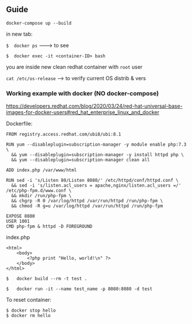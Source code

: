 ## Guide

```
docker-compose up --build
```

in new tab:

`$  docker ps` ---> to see <container-ID>

``$  docker exec -it <container-ID> bash``

you are inside new clean redhat container with `root` user

`cat /etc/os-release`  --> to verify current OS distrib & vers


### Working example with docker (NO docker-compose)
https://developers.redhat.com/blog/2020/03/24/red-hat-universal-base-images-for-docker-users#red_hat_enterprise_linux_and_docker 

Dockerfile:
```
FROM registry.access.redhat.com/ubi8/ubi:8.1

RUN yum --disableplugin=subscription-manager -y module enable php:7.3 \
  && yum --disableplugin=subscription-manager -y install httpd php \
  && yum --disableplugin=subscription-manager clean all

ADD index.php /var/www/html

RUN sed -i 's/Listen 80/Listen 8080/' /etc/httpd/conf/httpd.conf \
  && sed -i 's/listen.acl_users = apache,nginx/listen.acl_users =/' /etc/php-fpm.d/www.conf \
  && mkdir /run/php-fpm \
  && chgrp -R 0 /var/log/httpd /var/run/httpd /run/php-fpm \
  && chmod -R g=u /var/log/httpd /var/run/httpd /run/php-fpm

EXPOSE 8080
USER 1001
CMD php-fpm & httpd -D FOREGROUND
```

index.php
```
<html>
    <body>
        <?php print "Hello, world!\n" ?>
    </body>
</html>
```

`$   docker build --rm -t test .`

`$   docker run -it --name test_name -p 8080:8080 -d test`

To reset container:
```
$ docker stop hello
$ docker rm hello
```
